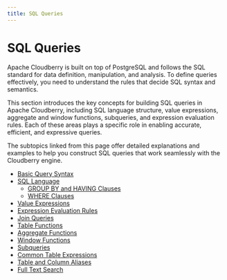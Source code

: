 ```yaml
---
title: SQL Queries
---
```


# SQL Queries

Apache Cloudberry is built on top of PostgreSQL and follows the SQL standard for data definition, manipulation, and analysis. To define queries effectively, you need to understand the rules that decide SQL syntax and semantics.

This section introduces the key concepts for building SQL queries in Apache Cloudberry, including SQL language structure, value expressions, aggregate and window functions, subqueries, and expression evaluation rules. Each of these areas plays a specific role in enabling accurate, efficient, and expressive queries.

The subtopics linked from this page offer detailed explanations and examples to help you construct SQL queries that work seamlessly with the Cloudberry engine.

- [Basic Query Syntax](./basic-query-syntax.md)
- [SQL Language](./sql-language.md)
    - [GROUP BY and HAVING Clauses](./group-by-and-having-clauses.md)
    - [WHERE Clauses](./where-clauses.md)
- [Value Expressions](./value-expressions.md)
- [Expression Evaluation Rules](./evaluation-order.md)
- [Join Queries](./join-queries.md)
- [Table Functions](./table-functions.md)
- [Aggregate Functions](./aggregates-expressions.md)
- [Window Functions](./window-functions.md)
- [Subqueries](./subqueries.md)
- [Common Table Expressions](./cte-queries.md)
- [Table and Column Aliases](./table-and-column-aliases.md)
- [Full Text Search](./full-text-search/index.md)
